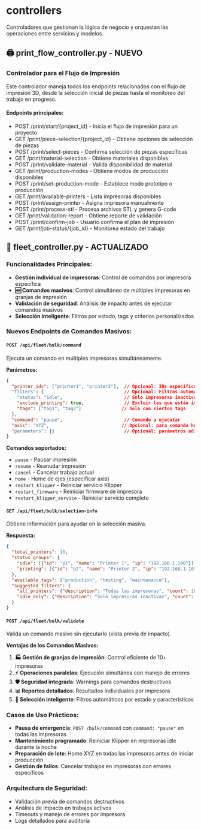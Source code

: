 # controllers

Controladores que gestionan la lógica de negocio y orquestan las operaciones entre servicios y modelos.

## 🖨️ print_flow_controller.py - NUEVO

### Controlador para el Flujo de Impresión
Este controlador maneja todos los endpoints relacionados con el flujo de impresión 3D,
desde la selección inicial de piezas hasta el monitoreo del trabajo en progreso.

#### Endpoints principales:
- POST /print/start/{project_id} - Inicia el flujo de impresión para un proyecto
- GET /print/piece-selection/{project_id} - Obtiene opciones de selección de piezas  
- POST /print/select-pieces - Confirma selección de piezas específicas
- GET /print/material-selection - Obtiene materiales disponibles
- POST /print/validate-material - Valida disponibilidad de material
- GET /print/production-modes - Obtiene modos de producción disponibles
- POST /print/set-production-mode - Establece modo prototipo o producción
- GET /print/available-printers - Lista impresoras disponibles
- POST /print/assign-printer - Asigna impresora manualmente
- POST /print/process-stl - Procesa archivos STL y genera G-code
- GET /print/validation-report - Obtiene reporte de validación
- POST /print/confirm-job - Usuario confirma el plan de impresión
- GET /print/job-status/{job_id} - Monitorea estado del trabajo

## 🚀 fleet_controller.py - ACTUALIZADO

### Funcionalidades Principales:
- **Gestión individual de impresoras**: Control de comandos por impresora específica
- **🆕 Comandos masivos**: Control simultáneo de múltiples impresoras en granjas de impresión
- **Validación de seguridad**: Análisis de impacto antes de ejecutar comandos masivos
- **Selección inteligente**: Filtros por estado, tags y criterios personalizados

### Nuevos Endpoints de Comandos Masivos:

#### `POST /api/fleet/bulk/command`
Ejecuta un comando en múltiples impresoras simultáneamente.

**Parámetros:**
```json
{
  "printer_ids": ["printer1", "printer2"],  // Opcional: IDs específicos
  "filters": {                              // Opcional: Filtros automáticos
    "status": "idle",                       // Solo impresoras inactivas
    "exclude_printing": true,               // Excluir las que están imprimiendo
    "tags": ["tag1", "tag2"]               // Solo con ciertos tags
  },
  "command": "pause",                       // Comando a ejecutar
  "axis": "XYZ",                           // Opcional: para comando home
  "parameters": {}                          // Opcional: parámetros adicionales
}
```

**Comandos soportados:**
- `pause` - Pausar impresión
- `resume` - Reanudar impresión
- `cancel` - Cancelar trabajo actual
- `home` - Home de ejes (especificar axis)
- `restart_klipper` - Reiniciar servicio Klipper
- `restart_firmware` - Reiniciar firmware de impresora
- `restart_klipper_service` - Reiniciar servicio completo

#### `GET /api/fleet/bulk/selection-info`
Obtiene información para ayudar en la selección masiva.

**Respuesta:**
```json
{
  "total_printers": 10,
  "status_groups": {
    "idle": [{"id": "p1", "name": "Printer 1", "ip": "192.168.1.100"}],
    "printing": [{"id": "p2", "name": "Printer 2", "ip": "192.168.1.101"}]
  },
  "available_tags": ["production", "testing", "maintenance"],
  "suggested_filters": {
    "all_printers": {"description": "Todas las impresoras", "count": 10},
    "idle_only": {"description": "Solo impresoras inactivas", "count": 7}
  }
}
```

#### `POST /api/fleet/bulk/validate`
Valida un comando masivo sin ejecutarlo (vista previa de impacto).

**Ventajas de los Comandos Masivos:**

1. **🏭 Gestión de granjas de impresión**: Control eficiente de 10+ impresoras
2. **⚡ Operaciones paralelas**: Ejecución simultánea con manejo de errores
3. **🛡️ Seguridad integrada**: Warnings para comandos destructivos
4. **📊 Reportes detallados**: Resultados individuales por impresora
5. **🎯 Selección inteligente**: Filtros automáticos por estado y características

### Casos de Uso Prácticos:

- **Pausa de emergencia**: `POST /bulk/command` con `command: "pause"` en todas las impresoras
- **Mantenimiento programado**: Reiniciar Klipper en impresoras idle durante la noche
- **Preparación de lote**: Home XYZ en todas las impresoras antes de iniciar producción
- **Gestión de fallos**: Cancelar trabajos en impresoras con errores específicos

### Arquitectura de Seguridad:
- Validación previa de comandos destructivos
- Análisis de impacto en trabajos activos
- Timeouts y manejo de errores por impresora
- Logs detallados para auditoría
